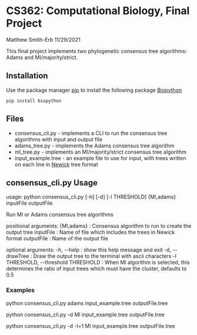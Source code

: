 # CS362: Computational Biology, Final Project
Matthew Smith-Erb
11/29/2021

This final project implements two phylogenetic consensus tree algorithms: Adams and Ml/majority/strict.

## Installation
Use the package manager [pip](https://pip.pypa.io/en/stable/) to install the following package [Biopython](https://biopython.org/)

    pip install biopython

## Files

 - consensus_cli.py - implements a CLI to run the consensus tree algorithms with input and output file
 - adams_tree.py - implements the Adams consensus tree algorithm
 - ml_tree.py - implements an Ml/majority/strict consensus tree algorithm
 - input_example.tree - an example file to use for input, with trees written on each line in [Newick](https://en.wikipedia.org/wiki/Newick_format) tree format

## consensus_cli.py Usage
usage: python consensus_cli.py [-h] [-d] [-l THRESHOLD] {Ml,adams} inputFile outputFile

Run Ml or Adams consensus tree algorithms

positional arguments:
  {Ml,adams} : Consensus algorithm to run to create the output tree
  inputFile : Name of file which includes the trees in Newick format
  outputFile : Name of the output file

optional arguments:
  -h, --help : show this help message and exit
  -d, --drawTree : Draw the output tree to the terminal with ascii characters
  -l THRESHOLD, --threshold THRESHOLD : When Ml algorithm is selected, this determines the ratio of input trees which must have the cluster, defaults to 0.5

### Examples
python consensus_cli.py  adams input_example.tree outputFile.tree

python consensus_cli.py -d Ml input_example.tree outputFile.tree

python consensus_cli.py -d -l=1 Ml input_example.tree outputFile.tree

